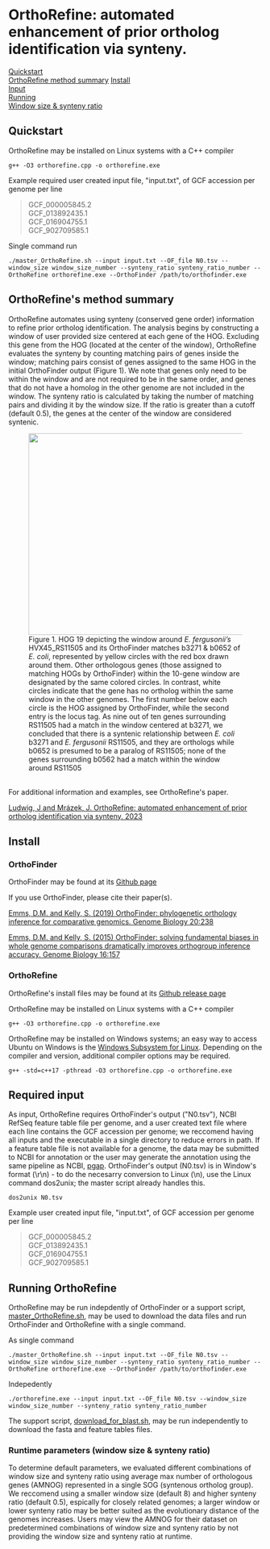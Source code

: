 # OrthoRefine: automated enhancement of prior ortholog identification via synteny. 

[Quickstart]()\
[OrthoRefine method summary]()
[Install](https://github.com/jl02142/OrthoRefine/tree/main#install)\
[Input]()\
[Running]()\
[Window size & synteny ratio]()

## Quickstart
OrthoRefine may be installed on Linux systems with a C++ compiler

`
g++ -O3 orthorefine.cpp -o orthorefine.exe
`

Example required user created input file, "input.txt", of GCF accession per genome per line

>GCF_000005845.2\
>GCF_013892435.1\
>GCF_016904755.1\
>GCF_902709585.1

Single command run

`
./master_OrthoRefine.sh --input input.txt --OF_file N0.tsv --window_size window_size_number --synteny_ratio synteny_ratio_number --OrthoRefine orthorefine.exe --OrthoFinder /path/to/orthofinder.exe
`

## OrthoRefine's method summary
OrthoRefine automates using synteny (conserved gene order) information to refine prior ortholog identification. The analysis begins by constructing a window of user provided size centered at each gene of the HOG. Excluding this gene from the HOG (located at the center of the window), OrthoRefine evaluates the synteny by counting matching pairs of genes inside the window; matching pairs consist of genes assigned to the same HOG in the initial OrthoFinder output (Figure 1). We note that genes only need to be within the window and are not required to be in the same order, and genes that do not have a homolog in the other genome are not included in the window. The synteny ratio is calculated by taking the number of matching pairs and dividing it by the window size. If the ratio is greater than a cutoff (default 0.5), the genes at the center of the window are considered syntenic. 

<figure>
    <img src="https://github.com/jl02142/OrthoRefine/assets/23033795/9329a402-7014-4e37-909c-7531b9d45b00" width="1000" height="400">
    <figcaption>Figure 1. HOG 19 depicting the window around <em>E. fergusonii’s</em> HVX45_RS11505 and its OrthoFinder matches b3271 & b0652 of <em>E. coli</em>, represented by yellow circles with the red box drawn around them. Other orthologous genes (those assigned to matching HOGs by OrthoFinder) within the 10-gene window are designated by the same colored circles. In contrast, white circles indicate that the gene has no ortholog within the same window in the other genomes. The first number below each circle is the HOG assigned by OrthoFinder, while the second entry is the locus tag. As nine out of ten genes surrounding RS11505 had a match in the window centered at b3271, we concluded that there is a syntenic relationship between <em>E. coli</em> b3271 and <em>E. fergusonii</em> RS11505, and they are orthologs while b0652 is presumed to be a paralog of RS11505; none of the genes surrounding b0562 had a match within the window around RS11505 </figcaption>
</figure>

\
For additional information and examples, see OrthoRefine's paper. 

[Ludwig, J and Mrázek, J. OrthoRefine: automated enhancement of prior ortholog identification via synteny. 2023]()


## Install
### OrthoFinder
OrthoFinder may be found at its [Github page](https://github.com/davidemms/OrthoFinder)

If you use OrthoFinder, please cite their paper(s).

[Emms, D.M. and Kelly, S. (2019) OrthoFinder: phylogenetic orthology inference for comparative genomics. Genome Biology 20:238](https://genomebiology.biomedcentral.com/articles/10.1186/s13059-019-1832-y)

[Emms, D.M. and Kelly, S. (2015) OrthoFinder: solving fundamental biases in whole genome comparisons dramatically improves orthogroup inference accuracy. Genome Biology 16:157](https://genomebiology.biomedcentral.com/articles/10.1186/s13059-015-0721-2)

### OrthoRefine
OrthoRefine's install files may be found at its [Github release page](https://github.com/jl02142/OrthoRefine/releases)

OrthoRefine may be installed on Linux systems with a C++ compiler

`
g++ -O3 orthorefine.cpp -o orthorefine.exe
`

OrthoRefine may be installed on Windows systems; an easy way to access Ubuntu on Windows is the [Windows Subsystem for Linux](https://learn.microsoft.com/en-us/windows/wsl/install). Depending on the compiler and version, additional compiler options may be required.

`
g++ -std=c++17 -pthread -O3 orthorefine.cpp -o orthorefine.exe
`

## Required input
As input, OrthoRefine requires OrthoFinder's output ("N0.tsv"), NCBI RefSeq feature table file per genome, and a user created text file where each line contains the GCF accession per genome; we reccomend having all inputs and the executable in a single directory to reduce errors in path. If a feature table file is not available for a genome, the data may be submitted to NCBI for annotation or the user may generate the annotation using the same pipeline as NCBI, [pgap](https://github.com/ncbi/pgap). OrthoFinder's output (N0.tsv) is in Window's format (\r\n) - to do the necesarry conversion to Linux (\n), use the Linux command dos2unix; the master script already handles this.

`
dos2unix N0.tsv
`

Example user created input file, "input.txt", of GCF accession per genome per line

>GCF_000005845.2\
>GCF_013892435.1\
>GCF_016904755.1\
>GCF_902709585.1

## Running OrthoRefine

OrthoRefine may be run indepdently of OrthoFinder or a support script, [master_OrthoRefine.sh](link), may be used to download the data files and run OrthoFinder and OrthoRefine with a single command. 

As single command

`
./master_OrthoRefine.sh --input input.txt --OF_file N0.tsv --window_size window_size_number --synteny_ratio synteny_ratio_number --OrthoRefine orthorefine.exe --OrthoFinder /path/to/orthofinder.exe
`

Indepedently

`
./orthorefine.exe --input input.txt --OF_file N0.tsv --window_size window_size_number --synteny_ratio synteny_ratio_number 
`

The support script, [download_for_blast.sh](link), may be run independently to download the fasta and feature tables files. 

### Runtime parameters (window size & synteny ratio)
To determine default parameters, we evaluated different combinations of window size and synteny ratio using average max number of orthologous genes (AMNOG) represented in a single SOG (syntenous ortholog group). We reccomend using a smaller window size (default 8) and higher synteny ratio (default 0.5), espically for closely related genomes; a larger window or lower synteny ratio may be better suited as the evolutionary distance of the genomes increases. Users may view the AMNOG for their dataset on predetermined combinations of window size and synteny ratio by not providing the window size and synteny ratio at runtime. 
